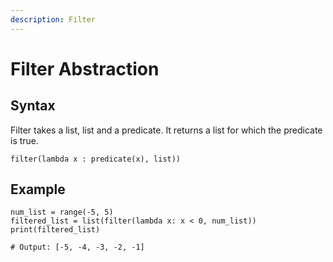 ```yaml
---
description: Filter
---
```


# Filter Abstraction

## Syntax

Filter takes a list, list and a predicate.  It returns a list for which the predicate is true.

```text
filter(lambda x : predicate(x), list))
```

## Example

```text
num_list = range(-5, 5)
filtered_list = list(filter(lambda x: x < 0, num_list))
print(filtered_list)

# Output: [-5, -4, -3, -2, -1]
```

